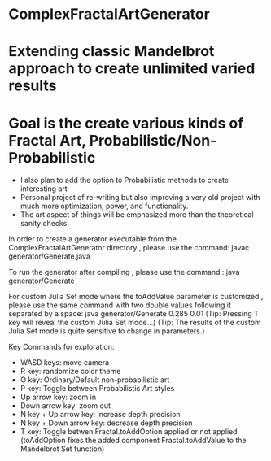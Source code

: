 # ComplexFractalArtGenerator
# Extending classic Mandelbrot approach to create unlimited varied results
# Goal is the create various kinds of Fractal Art, Probabilistic/Non-Probabilistic
- I also plan to add the option to Probabilistic methods to create interesting art
- Personal project of re-writing but also improving a very old project with much more optimization, power, and functionality. 
- The art aspect of things will be emphasized more than the theoretical sanity checks.

In order to create a generator executable from the ComplexFractalArtGenerator directory
, please use the command: javac generator/Generate.java

To run the generator after compiling
, please use the command : java generator/Generate

For custom Julia Set mode where the toAddValue parameter is customized
, please use the same command with two double values following it separated by a space:
java generator/Generate 0.285 0.01
(Tip: Pressing T key will reveal the custom Julia Set mode...)
(Tip: The results of the custom Julia Set mode is quite sensitive to change in parameters.)

Key Commands for exploration:
- WASD keys: move camera
- R key: randomize color theme
- O key: Ordinary/Default non-probabilistic art
- P key: Toggle between Probabilistic Art styles
- Up arrow key: zoom in
- Down arrow key: zoom out
- N key + Up arrow key: increase depth precision
- N key + Down arrow key: decrease depth precision
- T key: Toggle betwen Fractal.toAddOption applied or not applied
(toAddOption fixes the added component Fractal.toAddValue to the Mandelbrot Set function)
